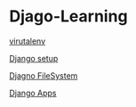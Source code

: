 # Djago-Learning

[virutalenv](virtualenv.md)

[Django setup]()


[Djagno FileSystem](Django%20FileSystem.md)

[Django Apps](Django%20Apps.md)